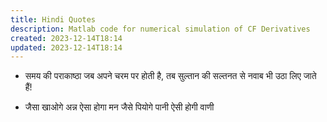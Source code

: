```yaml
---
title: Hindi Quotes
description: Matlab code for numerical simulation of CF Derivatives
created: 2023-12-14T18:14
updated: 2023-12-14T18:14
---
```


- समय की पराकाष्ठा जब अपने चरम पर होती है,
  तब सुल्तान की सल्तनत से नवाब भी उठा लिए जाते हैं!

- जैसा खाओगे अन्न ऐसा होगा मन
  जैसे पियोगे पानी ऐसी होगी वाणी
